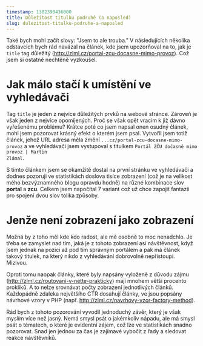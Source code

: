 ```yaml
---
timestamp: 1382390436000
title: Důležitost titulku podruhé (a naposled)
slug: dulezitost-titulku-podruhe-a-naposled
---
```

Také bych mohl začít slovy: "Jsem to ale trouba." V následujících několika odstavcích bych rád navázal na článek, kde jsem upozorňoval na to, jak je <code>title</code> tag důležitý (http://zlml.cz/portal-zcu-docasne-mimo-provoz). Což jsem si ostatně nechtěně vyzkoušel.

# Jak málo stačí k umístění ve vyhledávači

Tag <code>title</code> je jeden z nejvíce důležitých prvků na webové stránce. Zároveň je však jeden z nejvíce opomíjených. Proč se však opět vracím k již dávno vyřešenému problému? Krátce poté co jsem napsal onen osudný článek, mohl jsem pozorovat krásný efekt o kterém jsem psal. Vytvořil jsem totiž článek, jehož URL adresa měla změní <code>...cz/portal-zcu-docasne-mimo-provoz</code> a ve vyhledávači jsem vystupoval s titulkem <code>Portál ZČU dočasně mimo provoz | Martin Zlámal</code>.

S tímto článkem jsem se okamžitě dostal na první stránku ve vyhledávači a dodnes pozoruji ve statistikách doslova tisíce zobrazení (což je na velikost mého bezvýznamného blogu opravdu hodně) na různé kombinace slov **portal** a **zcu**. Celkem jsem napočítal 7 variant což už chce zapojit fantazii pro spojení dvou slov tolika způsoby.

# Jenže není zobrazení jako zobrazení

Možná by z toho měl kde kdo radost, ale mě osobně to moc nenadchlo. Je třeba se zamyslet nad tím, jaká je z tohoto zobrazení asi návštěvnost, když jsem jednak na pozici až pod tím správným portálem a pak má článek takový titulek, na který nikdo z vyhledávání dobrovolně nepřistoupí. Mizivou.

Oproti tomu naopak články, které byly napsány vyloženě z důvodu zájmu (http://zlml.cz/routovani-v-nette-prakticky) mají mnohem větší procento prokliků. A to nelze srovnávat počty zobrazení jednotlivých článků. Každopádně zdaleka největšího CTR dosahují články, ve jsou popsány návrhové vzory v PHP (např. http://zlml.cz/navrhovy-vzor-factory-method).

Rád bych z tohoto pozorování vyvodil jednoduchý závěr, který je však myslím více než jasný. Nemá smysl psát o jakémkoliv nápadu, ale má smysl psát o tématech, o které je evidentní zájem, což lze ve statistikách snadno pozorovat. Snad jen jednou za čas je zajímavé vybočit z řady a sledovat reakce návštěvníků.